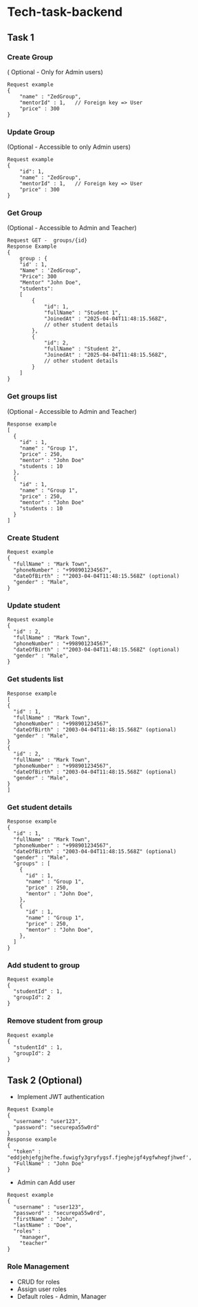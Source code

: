 # Tech-task-backend


## Task 1

### Create Group
( Optional - Only for Admin users)
```
Request example
{
    "name" : "ZedGroup",
    "mentorId" : 1,   // Foreign key => User
    "price" : 300
}
```
### Update Group
(Optional - Accessible to only Admin users)
```
Request example
{
    "id": 1,
    "name" : "ZedGroup",
    "mentorId" : 1,   // Foreign key => User
    "price" : 300
}
```

### Get Group
(Optional - Accessible to Admin and Teacher)
```
Request GET -  groups/{id}
Response Example
{
    group : {
    "id' : 1,
    "Name" : 'ZedGroup",
    "Price": 300
    "Mentor" "John Doe",
    "students":
    [
        {
            "id": 1,
            "fullName" : "Student 1",
            "JoinedAt" : "2025-04-04T11:48:15.568Z",
            // other student details
        },
        {
            "id": 2,
            "fullName" : "Student 2",
            "JoinedAt" : "2025-04-04T11:48:15.568Z",
            // other student details
        }
    ]
}
```
### Get groups list
(Optional - Accessible to Admin and Teacher)
```
Response example
[
  {
    "id" : 1,
    "name" : "Group 1",
    "price" : 250,
    "mentor" : "John Doe"
    "students : 10
  },
  {
    "id" : 1,
    "name" : "Group 1",
    "price" : 250,
    "mentor" : "John Doe"
    "students : 10
  }
]
```
### Create Student
```
Request example
{
  "fullName" : "Mark Town",
  "phoneNumber" : "+998901234567",
  "dateOfBirth" : ""2003-04-04T11:48:15.568Z" (optional)
  "gender" : "Male",
}
```

### Update student

```
Request example
{
  "id" : 2,
  "fullName" : "Mark Town",
  "phoneNumber" : "+998901234567",
  "dateOfBirth" : ""2003-04-04T11:48:15.568Z" (optional)
  "gender" : "Male",
}
```
### Get students list

```
Response example
[
{
  "id" : 1,
  "fullName" : "Mark Town",
  "phoneNumber" : "+998901234567",
  "dateOfBirth" : "2003-04-04T11:48:15.568Z" (optional)
  "gender" : "Male",
}
{
  "id" : 2,
  "fullName" : "Mark Town",
  "phoneNumber" : "+998901234567",
  "dateOfBirth" : "2003-04-04T11:48:15.568Z" (optional)
  "gender" : "Male",
}
]
```

### Get student details

```
Response example
{
  "id" : 1,
  "fullName" : "Mark Town",
  "phoneNumber" : "+998901234567",
  "dateOfBirth" : "2003-04-04T11:48:15.568Z" (optional)
  "gender" : "Male",
  "groups" : [
    {
      "id" : 1,
      "name" : "Group 1",
      "price" : 250,
      "mentor" : "John Doe",
    },
    {
      "id" : 1,
      "name" : "Group 1",
      "price" : 250,
      "mentor" : "John Doe",
    },
  ]
}
```
### Add student to group
```
Request example
{
  "studentId" : 1,
  "groupId": 2
}
```

### Remove student from group
```
Request example
{
  "studentId" : 1,
  "groupId": 2
}
```

## Task 2 (Optional)
* Implement JWT authentication
```
Request Example
{
  "username": "user123",
  "password": "securepa55w0rd"
}
Response example
{
  "token" : "eddjehjefgjhefhe.fuwigfy3gryfygsf.fjeghejgf4ygfwhegfjhwef',
  "FullName" : "John Doe"
}
```
* Admin can Add user
```
Request example
{
  "username" : "user123",
  "password" : "securepa55w0rd",
  "firstName" : "John",
  "lastName" : "Doe",
  "roles" :
    "manager",
    "teacher"
}
```

### Role Management
* CRUD for roles
* Assign user roles
* Default roles - Admin, Manager



        
